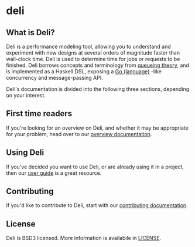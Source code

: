 # deli

## What is Deli?

Deli is a performance modeling tool, allowing you to understand and experiment
with new designs at several orders of magnitude faster than wall-clock time.
Deli is used to determine time for jobs or requests to be finished. Deli borrows concepts and
terminology from [queueing
theory](https://en.wikipedia.org/wiki/Queueing_theory), and is implemented as a
Haskell DSL, exposing a [Go (language)](https://golang.org/) -like concurrency
and message-passing API.

Deli's documentation is divided into the following three sections, depending on
your interest.

## First time readers

If you're looking for an overview on Deli, and whether it may be appropriate
for your problem, head over to our [overview documentation](docs/overview.md).

## Using Deli

If you've decided you want to use Deli, or are already using it in a project,
then our [user guide](docs/user-guide.md) is a great resource.

## Contributing

If you'd like to contribute to Deli, start with our [contributing
documentation](docs/contributing.md).

## License

Deli is BSD3 licensed. More information is availabile in [LICENSE](LICENSE).
